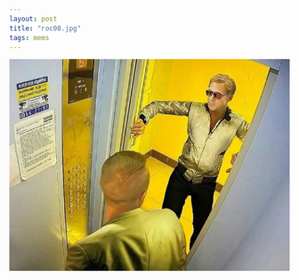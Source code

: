 ```yaml
---
layout: post
title: "гос08.jpg"
tags: mems
---
```


![Alt text](/assets/img/mems/gosling/08.jpg "a title")